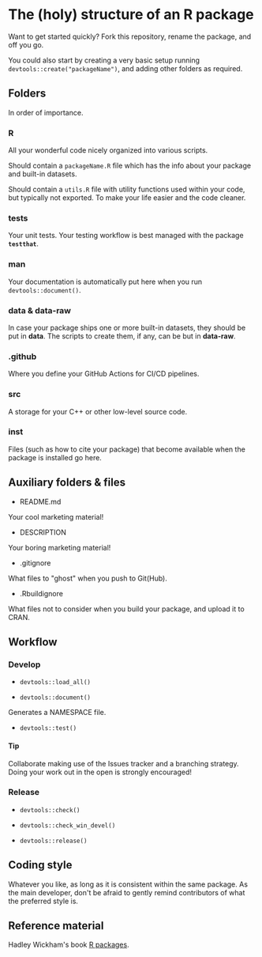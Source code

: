 # The (holy) structure of an R package

Want to get started quickly? Fork this repository, rename the package, and off you go.

You could also start by creating a very basic setup running `devtools::create("packageName")`, and adding other folders as required.

## Folders 

In order of importance.

### R

All your wonderful code nicely organized into various scripts.

Should contain a `packageName.R` file which has the info about your package and built-in datasets.

Should contain a `utils.R` file with utility functions used within your code, but typically not exported. To make your life easier and the code cleaner.

### tests

Your unit tests. Your testing workflow is best managed with the package **`testthat`**. 

### man

Your documentation is automatically put here when you run `devtools::document()`.

### data & data-raw

In case your package ships one or more built-in datasets, they should be put in **data**. The scripts to create them, if any, can be but in **data-raw**.

### .github

Where you define your GitHub Actions for CI/CD pipelines.

### src

A storage for your C++ or other low-level source code.

### inst

Files (such as how to cite your package) that become available when the package is installed go here.

## Auxiliary folders & files 

- README.md

Your cool marketing material!

<!-- badges: start -->
<!--
[![CRAN](https://www.r-pkg.org/badges/version/packageName)](https://cran.r-project.org/package=packageName)
[![Downloads](https://cranlogs.r-pkg.org/badges/last-day/packageName?color=ff69b4)](https://www.r-pkg.org/pkg/packageName)
[![Downloads](https://cranlogs.r-pkg.org/badges/packageName?color=ff69b4)](https://www.r-pkg.org/pkg/packageName)
[![Downloads](https://cranlogs.r-pkg.org/badges/grand-total/packageName?color=ff69b4)](https://www.r-pkg.org/pkg/packageName)
-->
<!-- badges: end -->

- DESCRIPTION

Your boring marketing material!

- .gitignore

What files to "ghost" when you push to Git(Hub).

- .Rbuildignore

What files not to consider when you build your package, and upload it to CRAN.

## Workflow

### Develop

- `devtools::load_all()`

- `devtools::document()`

Generates a NAMESPACE file.

- `devtools::test()`

#### Tip

Collaborate making use of the Issues tracker and a branching strategy. Doing your work out in the open is strongly encouraged!

### Release

- `devtools::check()`

- `devtools::check_win_devel()`

- `devtools::release()`

## Coding style

Whatever you like, as long as it is consistent within the same package. As the main developer, don't be afraid to gently remind contributors of what the preferred style is.

## Reference material

Hadley Wickham's book [R packages](https://r-pkgs.org/).
